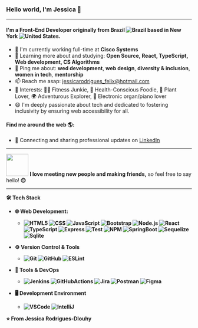 ### Hello world, I'm Jessica 👋
---

#### I'm a Front-End Developer originally from Brazil ![Brazil](https://raw.githubusercontent.com/stevenrskelton/flag-icon/master/png/16/country-4x3/br.png "Brazil") based in New York ![United States](https://raw.githubusercontent.com/stevenrskelton/flag-icon/master/png/16/country-4x3/us.png "United States").

- 🏢 I'm currently working full-time at **Cisco Systems**
- 🌱 Learning more about and studying: **Open Source, React, TypeScript, Web development, CS Algorithms**
- 💬 Ping me about: **wed development**, **web design**, **diversity & inclusion**, **women in tech**, **mentorship**
- 📫 Reach me asap: jessicarodrigues_felix@hotmail.com
- 💜 Interests: 🏋️‍♀️ Fitness Junkie, 🥗 Health-Conscious Foodie, 🌿 Plant Lover, 🌍 Adventurous Explorer, 🎹 Electronic organ/piano lover 
- 😄 I'm deeply passionate about tech and dedicated to fostering inclusivity by ensuring web accessibility for all.

#### Find me around the web 🌎:
- 💼 Connecting and sharing professional updates on <a href="https://www.linkedin.com/in/jessica-rodrigues-dlouhy/">LinkedIn</a>
---
<img src="https://media.giphy.com/media/LnQjpWaON8nhr21vNW/giphy.gif" width="60"> <b>I love meeting new people and making friends,</b> so feel free to say hello!<b> 🙃

---
🛠  Tech Stack
- 🌐 Web Development:
   - ![HTML5](https://img.shields.io/badge/HTML5-E34F26?style=for-the-badge&logo=html5&logoColor=white)
  ![CSS](https://img.shields.io/badge/CSS3-1572B6?style=for-the-badge&logo=css3&logoColor=white)
  ![JavaScript](https://img.shields.io/badge/JavaScript-323330?style=for-the-badge&logo=javascript&logoColor=F7DF1E)
  ![Bootstrap](https://img.shields.io/badge/Bootstrap-563D7C?style=for-the-badge&logo=bootstrap&logoColor=white)
  ![Node.js](https://img.shields.io/badge/Node%20js-339933?style=for-the-badge&logo=nodedotjs&logoColor=white)
  ![React](https://img.shields.io/badge/React-20232A?style=for-the-badge&logo=react&logoColor=61DAFB)
  ![TypeScript](https://img.shields.io/badge/TypeScript-007ACC?style=for-the-badge&logo=typescript&logoColor=white)
  ![Express](https://img.shields.io/badge/Express%20js-000000?style=for-the-badge&logo=express&logoColor=white)
  ![Test](https://img.shields.io/badge/Jest-323330?style=for-the-badge&logo=Jest&logoColor=white)
  ![NPM](https://img.shields.io/badge/npm-CB3837?style=for-the-badge&logo=npm&logoColor=white)
  ![SpringBoot](https://img.shields.io/badge/Spring_Boot-F2F4F9?style=for-the-badge&logo=spring-boot)
  ![Sequelize](https://img.shields.io/badge/Sequelize-52B0E7?style=for-the-badge&logo=Sequelize&logoColor=white)
  ![Sqlite](https://img.shields.io/badge/SQLite-07405E?style=for-the-badge&logo=sqlite&logoColor=white)
- ⚙️ Version Control & Tools
  - ![Git](https://img.shields.io/badge/GIT-E44C30?style=for-the-badge&logo=git&logoColor=white)
  ![GitHub](https://img.shields.io/badge/GitHub-100000?style=for-the-badge&logo=github&logoColor=white)
  ![ESLint](https://img.shields.io/badge/eslint-3A33D1?style=for-the-badge&logo=eslint&logoColor=white)
- 🔧 Tools & DevOps
  - ![Jenkins](https://img.shields.io/badge/Jenkins-D24939?style=for-the-badge&logo=Jenkins&logoColor=white)
  ![GitHubActions](https://img.shields.io/badge/Github%20Actions-282a2e?style=for-the-badge&logo=githubactions&logoColor=367cfe)
  ![Jira](https://img.shields.io/badge/Jira-0052CC?style=for-the-badge&logo=Jira&logoColor=white)
  ![Postman](https://img.shields.io/badge/Postman-FF6C37?style=for-the-badge&logo=Postman&logoColor=white)
  ![Figma](https://img.shields.io/badge/Figma-F24E1E?style=for-the-badge&logo=figma&logoColor=white)

- 🖥 Development Environment
   - ![VSCode](https://img.shields.io/badge/VSCode-0078D4?style=for-the-badge&logo=visual%20studio%20code&logoColor=white)
  ![IntelliJ](https://img.shields.io/badge/IntelliJ_IDEA-000000.svg?style=for-the-badge&logo=intellij-idea&logoColor=white)

⭐️ From Jessica Rodrigues-Dlouhy

